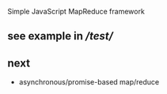 Simple JavaScript MapReduce framework
###

## see example in */test/*

## next

* asynchronous/promise-based map/reduce
